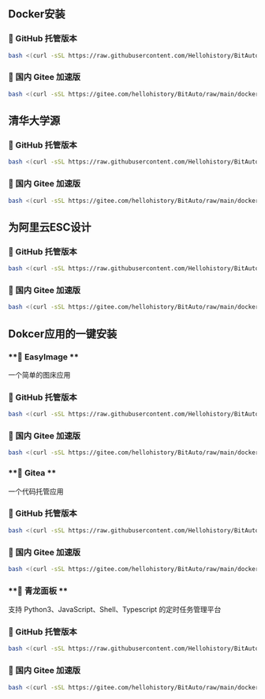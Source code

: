 ## Docker安装

### **🔹 GitHub 托管版本**
```bash
bash <(curl -sSL https://raw.githubusercontent.com/Hellohistory/BitAuto/refs/heads/main/docker/install_docker/docker_zh.sh)
```

### **🚀 国内 Gitee 加速版**
```bash
bash <(curl -sSL https://gitee.com/hellohistory/BitAuto/raw/main/docker/install_docker/docker_zh.sh)
```

## 清华大学源

### **🔹 GitHub 托管版本**
```bash
bash <(curl -sSL https://raw.githubusercontent.com/Hellohistory/BitAuto/refs/heads/main/docker/install_docker/docker_THU_CN.sh)
```

### **🚀 国内 Gitee 加速版**
```bash
bash <(curl -sSL https://gitee.com/hellohistory/BitAuto/raw/main/docker/install_docker/docker_THU_CN.sh)
```

## 为阿里云ESC设计

### **🔹 GitHub 托管版本**
```bash
bash <(curl -sSL https://raw.githubusercontent.com/Hellohistory/BitAuto/refs/heads/main/docker/install_docker/docker_aliyun_CN.sh)
```

### **🚀 国内 Gitee 加速版**
```bash
bash <(curl -sSL https://gitee.com/hellohistory/BitAuto/raw/main/docker/install_docker/docker_aliyun_CN.sh)
```

## Dokcer应用的一键安装

### **🔹 EasyImage **
一个简单的图床应用
### **🔹 GitHub 托管版本**
```bash
bash <(curl -sSL https://raw.githubusercontent.com/Hellohistory/BitAuto/refs/heads/main/docker/EasyImage/EasyImage_zh.sh)
```
### **🚀 国内 Gitee 加速版**
```bash
bash <(curl -sSL https://gitee.com/hellohistory/BitAuto/raw/main/docker/EasyImage/EasyImage_zh.sh)
```

### **🔹 Gitea **
一个代码托管应用
### **🔹 GitHub 托管版本**
```bash
bash <(curl -sSL https://raw.githubusercontent.com/Hellohistory/BitAuto/refs/heads/main/docker/gitea_docker/gitea_docker_zh.sh)
```
### **🚀 国内 Gitee 加速版**
```bash
bash <(curl -sSL https://gitee.com/hellohistory/BitAuto/raw/main/docker/gitea_docker/gitea_docker_zh.sh)
```

### **🔹 青龙面板 **
支持 Python3、JavaScript、Shell、Typescript 的定时任务管理平台
### **🔹 GitHub 托管版本**
```bash
bash <(curl -sSL https://raw.githubusercontent.com/Hellohistory/BitAuto/refs/heads/main/docker/qinglong/qinglong_zh.sh)
```
### **🚀 国内 Gitee 加速版**
```bash
bash <(curl -sSL https://gitee.com/hellohistory/BitAuto/raw/main/docker/qinglong/qinglong_zh.sh)
```

